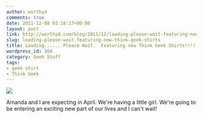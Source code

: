```yaml
---
author: worthyd
comments: true
date: 2011-12-08 03:18:17+00:00
layout: post
link: http://worthyd.com/blog/2011/12/loading-please-wait-featuring-new-think-geek-shirts/
slug: loading-please-wait-featuring-new-think-geek-shirts
title: Loading...... Please Wait.  Featuring new Think Geek Shirts!!!!
wordpress_id: 364
category: Geek Stuff
tags:
- geek shirt
- Think Geek
---
```


[![](http://blog.worthyd.com/wp-content/uploads/2011/12/388515_10100105570837197_20601938_42342290_1251665837_n-222x300.jpg)](http://blog.worthyd.com/wp-content/uploads/2011/12/388515_10100105570837197_20601938_42342290_1251665837_n.jpg)

Amanda and I are expecting in April. We're having a little girl. We're going to be entering an exciting new part of our lives and I can't wait!
